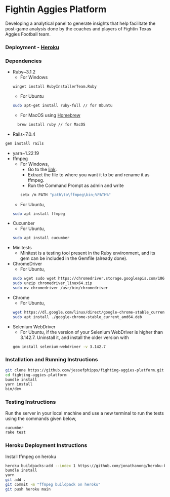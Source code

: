 # Fightin Aggies Platform

Developing a analytical panel to generate insights that help facilitate the post-game analysis done by the coaches and players of Fightin Texas Aggies Football team.

### Deployment - [Heroku](https://fightin-aggies.herokuapp.com/)

### Dependencies
- Ruby~3.1.2
  - For Windows
  ```bash
  winget install RubyInstallerTeam.Ruby
  ```
  - For Ubuntu
  ```bash
  sudo apt-get install ruby-full // for Ubuntu
  ```
  - For MacOS using [Homebrew](https://brew.sh/)
  ```bash
    brew install ruby // for MacOS
  ```
- Rails~7.0.4
 ```bash
 gem install rails
 ```
- yarn~1.22.19
- ffmpeg
  - For Windows,
    - Go to the [link](https://www.gyan.dev/ffmpeg/builds/ffmpeg-git-full.7z).
    - Extract the file to where you want it to be and rename it as ffmpeg.
    - Run the Command Prompt as admin and write 
    ```bash
    setx /m PATH "path\to\ffmpeg\bin;%PATH%"
    ```
  - For Ubuntu,
  ```bash
  sudo apt install ffmpeg
  ```
- Cucumber
  - For Ubuntu,
  ```bash
  sudo apt install cucumber
  ```
- Minitests
  - Minitest is a testing tool present in the Ruby environment, and its gem can be included in the Gemfile (already done).
- ChromeDriver
  - For Ubuntu,
  ```bash
  sudo wget sudo wget https://chromedriver.storage.googleapis.com/106.0.5249.61/chromedriver_linux64.zip
  sudo unzip chromedriver_linux64.zip
  sudo mv chromedriver /usr/bin/chromedriver
  ```
- Chrome
  - For Ubuntu,
  ```bash
  wget https://dl.google.com/linux/direct/google-chrome-stable_current_amd64.deb
  sudo apt install ./google-chrome-stable_current_amd64.deb
  ```
- Selenium WebDriver
  - For Ubuntu, if the version of your Selenium WebDriver is higher than 3.142.7. Uninstall it, and install the older version with
  ```bash
  gem install selenium-webdriver -v 3.142.7
  ```

### Installation and Running Instructions
```bash
git clone https://github.com/jessefphipps/fighting-aggies-platform.git
cd fighting-aggies-platform
bundle install
yarn install
bin/dev
```
### Testing Instructions
Run the server in your local machine and use a new terminal to run the tests using the commands given below,
```bash
cucumber
rake test
```
### Heroku Deployment Instructions
Install ffmpeg on heroku
```bash
heroku buildpacks:add --index 1 https://github.com/jonathanong/heroku-buildpack-ffmpeg-latest.git
bundle install
yarn
git add .
git commit -m "ffmpeg buildpack on heroku"
git push heroku main
```
